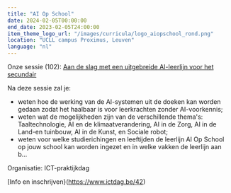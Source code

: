 ```yaml
---
title: "AI Op School"
date: 2024-02-05T00:00:00
end_date: 2023-02-05T24:00:00
item_theme_logo_url: "/images/curricula/logo_aiopschool_rond.png"
location: "UCLL campus Proximus, Leuven"
language: "nl"
---
```


Onze sessie (102): 
[Aan de slag met een uitgebreide AI-leerlijn voor het secundair](https://www.ictdag.be/42) 

Na deze sessie zal je:

- weten hoe de werking van de AI-systemen uit de doeken kan worden gedaan zodat het haalbaar is voor leerkrachten zonder AI-voorkennis;
- weten wat de mogelijkheden zijn van de verschillende thema's: Taaltechnologie, AI en de klimaatverandering, AI in de Zorg, AI in de Land-en tuinbouw, AI in de Kunst, en Sociale robot;
- weten voor welke studierichingen en leeftijden de leerlijn AI Op School op jouw school kan worden ingezet en in welke vakken de leerlijn aan b…

Organisatie: ICT-praktijkdag

[Info en inschrijven}(https://www.ictdag.be/42)
